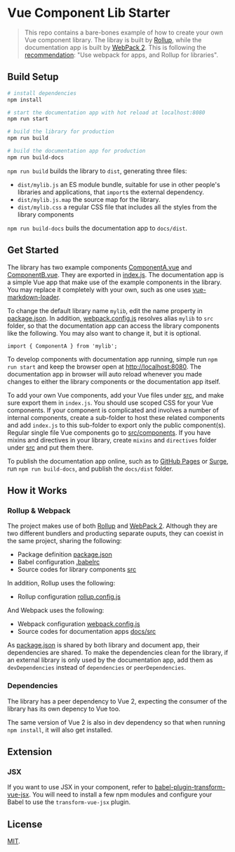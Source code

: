 # Vue Component Lib Starter

> This repo contains a bare-bones example of how to create your own Vue component library. The libray is built by [Rollup](https://rollupjs.org/), while the documentation app is built by [WebPack 2](https://webpack.github.io/). This is following the [recommendation](https://medium.com/webpack/webpack-and-rollup-the-same-but-different-a41ad427058c): "Use webpack for apps, and Rollup for libraries".

## Build Setup

```bash
# install dependencies
npm install

# start the documentation app with hot reload at localhost:8080
npm run start

# build the library for production
npm run build

# build the documentation app for production
npm run build-docs
```

`npm run build` builds the library to `dist`, generating three files:

* `dist/mylib.js`
    an ES module bundle, suitable for use in other people's libraries and applications, that `import`s the external dependency. 
* `dist/mylib.js.map`
    the source map for the library. 
* `dist/mylib.css`
    a regular CSS file that includes all the styles from the library components

`npm run build-docs` buils the documentation app to `docs/dist`. 

## Get Started

The library has two example components [ComponentA.vue](src/components/ComponentA.vue) and [ComponentB.vue](src/components/ComponentB.vue). They are exported in [index.js](src/index.js). The documentation app is a simple Vue app that make use of the example components in the library. You may replace it completely with your own, such as one uses [vue-markdown-loader](https://github.com/QingWei-Li/vue-markdown-loader).

To change the default library name `mylib`, edit the name property in [package.json](package.json). In addition, [webpack.config.js](webpack.config.js) resolves alias `mylib` to `src` folder, so that the documentation app can access the library components like the following. You may also want to change it, but it is optional.

```
import { ComponentA } from 'mylib';
```

To develop components with documentation app running, simple run `npm run start` and keep the browser open at [http://localhost:8080](http://localhost:8080). The documentation app in browser will auto reload whenever you made changes to either the library components or the documentation app itself.

To add your own Vue components, add your Vue files under [src](src), and make sure export them in `index.js`. You should use scoped CSS for your Vue components. If your component is complicated and involves a number of internal components, create a sub-folder to host these related components and add `index.js` to this sub-folder to export only the public component(s). Regular single file Vue components go to [src/components](src/components). If you have mixins and directives in your library, create `mixins` and `directives` folder under [src](src) and put them there.

To publish the documentation app online, such as to [GitHub Pages](https://pages.github.com/) or [Surge](https://surge.sh/), run `npm run build-docs`, and publish the `docs/dist` folder. 

## How it Works

### Rollup & Webpack

The project makes use of both [Rollup](https://rollupjs.org/) and [WebPack 2](https://webpack.github.io/). Although they are two different bundlers and producting separate ouputs, they can coexist in the same project, sharing the following:

- Package definition [package.json](package.json)
- Babel configuration [.babelrc](.babelrc)
- Source codes for library components [src](src)

In addition, Rollup uses the following:

- Rollup configuration [rollup.config.js](rollup.config.js)

And Webpack uses the following:

- Webpack configuration [webpack.config.js](webpack.config.js)
- Source codes for documentation apps [docs/src](docs/src)

As [package.json](package.json) is shared by both library and document app, their dependencies are shared. To make the dependencies clean for the library, if an external library is only used by the documentation app, add them as `devDependencies` instead of `dependencies` or `peerDependencies`.

### Dependencies

The library has a peer dependency to Vue 2, expecting the consumer of the library has its own depency to Vue too. 

The same version of Vue 2 is also in dev dependency so that when running `npm install`, it will also get installed.

## Extension

### JSX

If you want to use JSX in your component, refer to [babel-plugin-transform-vue-jsx](https://github.com/vuejs/babel-plugin-transform-vue-jsx). You will need to install a few npm modules and configure your Babel to use the `transform-vue-jsx` plugin.

## License

[MIT](LICENSE).

